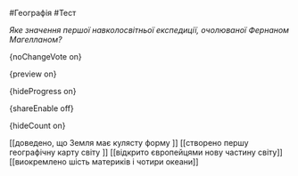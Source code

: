 #Географія #Тест

*Яке значення першої навколосвітньої експедиції, очолюваної Фернаном Магелланом?*

{noChangeVote on}

{preview on}

{hideProgress on}

{shareEnable off}

{hideCount on}

[[доведено, що Земля має кулясту форму ]]
[[створено першу географічну карту світу ]]
[[відкрито європейцями нову частину світу]]
[[виокремлено шість материків і чотири океани]]
